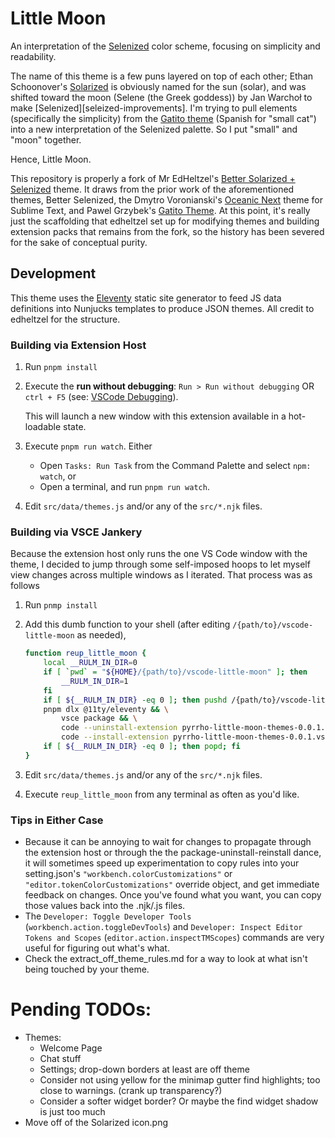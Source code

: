 Little Moon
===========

An interpretation of the [Selenized][selenized] color scheme, focusing on simplicity and readability.

The name of this theme is a few puns layered on top of each other; Ethan Schoonover's [Solarized][solarized] is obviously named for the sun (solar), and was shifted toward the moon (Selene (the Greek goddess)) by Jan Warchoł to make [Selenized][seleized-improvements]. I'm trying to pull elements (specifically the simplicity) from the [Gatito theme][gatito-theme] (Spanish for "small cat") into a new interpretation of the Selenized palette. So I put "small" and "moon" together.

Hence, Little Moon.

This repository is properly a fork of Mr EdHeltzel's [Better Solarized + Selenized][vscode-better-solarized] theme. It draws from the prior work of the aforementioned themes, Better Selenized, the Dmytro Voronianski's [Oceanic Next][oceanic-next] theme for Sublime Text, and Pawel Grzybek's [Gatito Theme][gatito-theme]. At this point, it's really just the scaffolding that edheltzel set up for modifying themes and building extension packs that remains from the fork, so the history has been severed for the sake of conceptual purity.

[selenized]: https://github.com/jan-warchol/selenized
[vscode-better-solarized]: https://github.com/edheltzel/vscode-better-solarized
[oceanic-next]: https://github.com/voronianski/oceanic-next-color-scheme
[gatito-theme]: https://github.com/pawelgrzybek/gatito-theme
[solarized]: https://ethanschoonover.com/solarized/
[selenized-improvements]: https://github.com/jan-warchol/selenized/blob/master/whats-wrong-with-solarized.md


Development
-----------

This theme uses the [Eleventy](https://11ty.dev) static site generator to feed JS data definitions into Nunjucks templates to produce JSON themes. All credit to edheltzel for the structure.

### Building via Extension Host

1. Run `pnpm install`
2. Execute the **run without debugging**: `Run > Run without debugging` OR `ctrl + F5` (see: [VSCode Debugging](https://code.visualstudio.com/Docs/editor/debugging#_run-mode)).

   This will launch a new window with this extension available in a hot-loadable state.
3. Execute `pnpm run watch`. Either

   - Open `Tasks: Run Task` from the Command Palette and select `npm: watch`, or
   - Open a terminal, and run `pnpm run watch`.
4. Edit `src/data/themes.js` and/or any of the `src/*.njk` files.

### Building via VSCE Jankery

Because the extension host only runs the one VS Code window with the theme, I decided to jump through some self-imposed hoops to let myself view changes across multiple windows as I iterated. That process was as follows

1. Run `pnmp install`
2. Add this dumb function to your shell (after editing `/{path/to}/vscode-little-moon` as needed),

   ```sh
   function reup_little_moon {
       local __RULM_IN_DIR=0
       if [ `pwd` = "${HOME}/{path/to}/vscode-little-moon" ]; then
           __RULM_IN_DIR=1
       fi
       if [ ${__RULM_IN_DIR} -eq 0 ]; then pushd /{path/to}/vscode-little-moon; fi
       pnpm dlx @11ty/eleventy && \
           vsce package && \
           code --uninstall-extension pyrrho-little-moon-themes-0.0.1.vsix && \
           code --install-extension pyrrho-little-moon-themes-0.0.1.vsix
       if [ ${__RULM_IN_DIR} -eq 0 ]; then popd; fi
   }
   ```
3. Edit `src/data/themes.js` and/or any of the `src/*.njk` files.
4. Execute `reup_little_moon` from any terminal as often as you'd like.

### Tips in Either Case

- Because it can be annoying to wait for changes to propagate through the extension host or through the the package-uninstall-reinstall dance, it will sometimes speed up experimentation to copy rules into your setting.json's `"workbench.colorCustomizations"` or `"editor.tokenColorCustomizations"` override object, and get immediate feedback on changes. Once you've found what you want, you can copy those values back into the .njk/.js files.
- The `Developer: Toggle Developer Tools` (`workbench.action.toggleDevTools`) and `Developer: Inspect Editor Tokens and Scopes` (`editor.action.inspectTMScopes`) commands are very useful for figuring out what's what.
- Check the extract_off_theme_rules.md for a way to look at what isn't being touched by your theme.

Pending TODOs:
==============
- Themes:
   - Welcome Page
   - Chat stuff
   - Settings; drop-down borders at least are off theme
   - Consider not using yellow for the minimap gutter find highlights; too close to warnings. (crank up transparency?)
   - Consider a softer widget border? Or maybe the find widget shadow is just too much
- Move off of the Solarized icon.png
